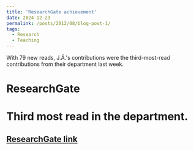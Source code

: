 ```yaml
---
title: 'ResearchGate achievement'
date: 2024-12-23
permalink: /posts/2012/08/blog-post-1/
tags:
  - Research
  - Teaching
---
```


With 79 new reads, J.Á.'s contributions were the third-most-read contributions from their department last week.

ResearchGate
======

Third most read in the department.
======

[ResearchGate link](https://www.researchgate.net/profile/J-A-Acosta/achievement/67698321b619650355a1a925)
------
